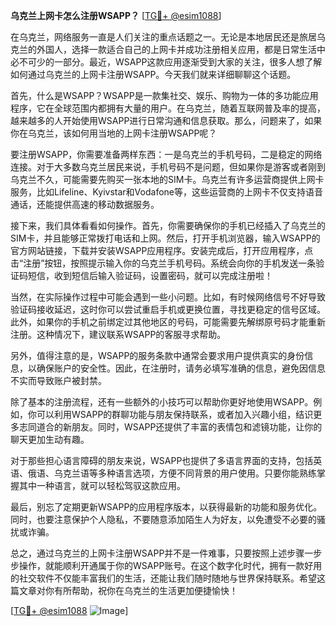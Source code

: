 **乌克兰上网卡怎么注册WSAPP？** [[TG💪+ @esim1088](https://t.me/s/esim1088)]

在乌克兰，网络服务一直是人们关注的重点话题之一。无论是本地居民还是旅居乌克兰的外国人，选择一款适合自己的上网卡并成功注册相关应用，都是日常生活中必不可少的一部分。最近，WSAPP这款应用逐渐受到大家的关注，很多人想了解如何通过乌克兰的上网卡注册WSAPP。今天我们就来详细聊聊这个话题。

首先，什么是WSAPP？WSAPP是一款集社交、娱乐、购物为一体的多功能应用程序，它在全球范围内都拥有大量的用户。在乌克兰，随着互联网普及率的提高，越来越多的人开始使用WSAPP进行日常沟通和信息获取。那么，问题来了，如果你在乌克兰，该如何用当地的上网卡注册WSAPP呢？

要注册WSAPP，你需要准备两样东西：一是乌克兰的手机号码，二是稳定的网络连接。对于大多数乌克兰居民来说，手机号码不是问题，但如果你是游客或者刚到乌克兰不久，可能需要先购买一张本地的SIM卡。乌克兰有许多运营商提供上网卡服务，比如Lifeline、Kyivstar和Vodafone等，这些运营商的上网卡不仅支持语音通话，还能提供高速的移动数据服务。

接下来，我们具体看看如何操作。首先，你需要确保你的手机已经插入了乌克兰的SIM卡，并且能够正常拨打电话和上网。然后，打开手机浏览器，输入WSAPP的官方网站链接，下载并安装WSAPP应用程序。安装完成后，打开应用程序，点击“注册”按钮，按照提示输入你的乌克兰手机号码。系统会向你的手机发送一条验证码短信，收到短信后输入验证码，设置密码，就可以完成注册啦！

当然，在实际操作过程中可能会遇到一些小问题。比如，有时候网络信号不好导致验证码接收延迟，这时你可以尝试重启手机或更换位置，寻找更稳定的信号区域。此外，如果你的手机之前绑定过其他地区的号码，可能需要先解绑原号码才能重新注册。这种情况下，建议联系WSAPP的客服寻求帮助。

另外，值得注意的是，WSAPP的服务条款中通常会要求用户提供真实的身份信息，以确保账户的安全性。因此，在注册时，请务必填写准确的信息，避免因信息不实而导致账户被封禁。

除了基本的注册流程，还有一些额外的小技巧可以帮助你更好地使用WSAPP。例如，你可以利用WSAPP的群聊功能与朋友保持联系，或者加入兴趣小组，结识更多志同道合的新朋友。同时，WSAPP还提供了丰富的表情包和滤镜功能，让你的聊天更加生动有趣。

对于那些担心语言障碍的朋友来说，WSAPP也提供了多语言界面的支持，包括英语、俄语、乌克兰语等多种语言选项，方便不同背景的用户使用。只要你能熟练掌握其中一种语言，就可以轻松驾驭这款应用。

最后，别忘了定期更新WSAPP的应用程序版本，以获得最新的功能和服务优化。同时，也要注意保护个人隐私，不要随意添加陌生人为好友，以免遭受不必要的骚扰或诈骗。

总之，通过乌克兰的上网卡注册WSAPP并不是一件难事，只要按照上述步骤一步步操作，就能顺利开通属于你的WSAPP账号。在这个数字化时代，拥有一款好用的社交软件不仅能丰富我们的生活，还能让我们随时随地与世界保持联系。希望这篇文章对你有所帮助，祝你在乌克兰的生活更加便捷愉快！

[[TG💪+ @esim1088](https://t.me/s/esim1088) ![Image](https://i.postimg.cc/4NQfJmqS/Snipaste-2025-05-13-00-14-12.png)]